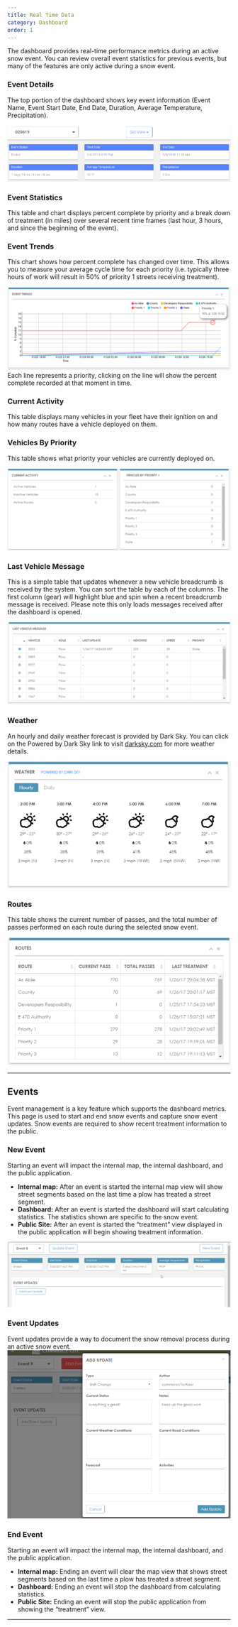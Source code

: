 ```yaml
---
title: Real Time Data
category: Dashboard
order: 1
---
```


The dashboard provides real-time performance metrics during an active snow event. You can review overall event statistics for previous events, but many of the features are only active during a snow event.

### Event Details
The top portion of the dashboard shows key event information (Event Name, Event Start Date, End Date, Duration, Average Temperature, Precipitation).

![Dashboard](/img/dashboard.png)

### Event Statistics
This table and chart displays percent complete by priority and a break down of treatment (in miles) over several recent time frames (last hour, 3 hours, and since the beginning of the event).

### Event Trends
This chart shows how percent complete has changed over time. This allows you to measure your average cycle time for each priority (i.e. typically three hours of work will result in 50% of priority 1 streets receiving treatment).

![Event Trends](/img/eventtrends.png)
Each line represents a priority, clicking on the line will show the percent complete recorded at that moment in time.

### Current Activity
This table displays many vehicles in your fleet have their ignition on and how many routes have a vehicle deployed on them.

### Vehicles By Priority
This table shows what priority your vehicles are currently deployed on.

![Vehicles By Priority](/img/vehbypriority.png)

### Last Vehicle Message
This is a simple table that updates whenever a new vehicle breadcrumb is received by the system. You can sort the table by each of the columns. The first column (gear) will highlight blue and spin when a recent breadcrumb message is received. Please note this only loads messages received after the dashboard is opened.

![Last Vehicle Message](/img/lastvehiclemessage.png)

### Weather
An hourly and daily weather forecast is provided by Dark Sky. You can click on the Powered by Dark Sky link to visit [darksky.com](http://darksky.com/) for more weather details.

![Weather](/img/weather.png)

### Routes
This table shows the current number of passes, and the total number of passes performed on each route during the selected snow event.

![Routes](/img/routes.png)

* * *

## Events

Event management is a key feature which supports the dashboard metrics. This page is used to start and end snow events and capture snow event updates. Snow events are required to show recent treatment information to the public.

### New Event
Starting an event will impact the internal map, the internal dashboard, and the public application.
* **Internal map:** After an event is started the internal map view will show street segments based on the last time a plow has treated a street segment.
* **Dashboard:** After an event is started the dashboard will start calculating statistics. The statistics shown are specific to the snow event.
* **Public Site:** After an event is started the “treatment” view displayed in the public application will begin showing treatment information.

![Event Start](/img/Event_Start.gif)

### Event Updates
Event updates provide a way to document the snow removal process during an active snow event.
![Event Updates](/img/eventupdates.png)
### End Event
Starting an event will impact the internal map, the internal dashboard, and the public application.

* **Internal map:** Ending an event will clear the map view that shows street segments based on the last time a plow has treated a street segment.
* **Dashboard:** Ending an event will stop the dashboard from calculating statistics.
* **Public Site:** Ending an event will stop the public application from showing the “treatment” view.

* * *

